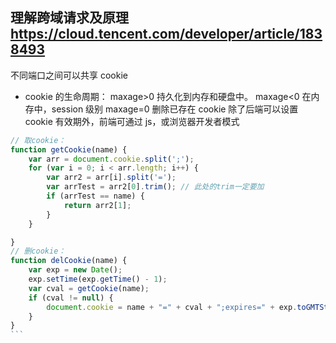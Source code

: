 ## 理解跨域请求及原理 https://cloud.tencent.com/developer/article/1838493

不同端口之间可以共享 cookie

- cookie 的生命周期：
  maxage>0 持久化到内存和硬盘中。
  maxage<0 在内存中，session 级别
  maxage=0 删除已存在 cookie
  除了后端可以设置 cookie 有效期外，前端可通过 js，或浏览器开发者模式

````javascript {.line-numbers}
// 取cookie：
function getCookie(name) {
    var arr = document.cookie.split(';');
    for (var i = 0; i < arr.length; i++) {
        var arr2 = arr[i].split('=');
        var arrTest = arr2[0].trim(); // 此处的trim一定要加
        if (arrTest == name) {
            return arr2[1];
        }
    }

}
// 删cookie：
function delCookie(name) {
    var exp = new Date();
    exp.setTime(exp.getTime() - 1);
    var cval = getCookie(name);
    if (cval != null) {
        document.cookie = name + "=" + cval + ";expires=" + exp.toGMTString();
    }
}
```
````
